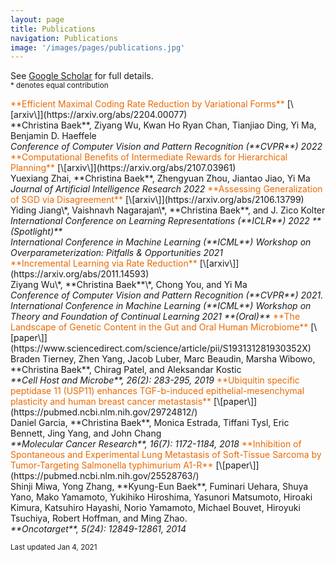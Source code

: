 ```yaml
---
layout: page
title: Publications
navigation: Publications
image: '/images/pages/publications.jpg'
---
```

See [Google Scholar](https://scholar.google.com/citations?user=8jVzL_YAAAAJ&hl=en) for full details.<br/>
<sub> * denotes equal contribution </sub>

<span style="color:#ea6a05">
**Efficient Maximal Coding Rate Reduction by Variational Forms**
</span> [\[arxiv\]](https://arxiv.org/abs/2204.00077) <br/> **Christina Baek**, Ziyang Wu, Kwan Ho Ryan Chan, Tianjiao Ding, Yi Ma, Benjamin D. Haeffele <br/> 
<em> Conference of Computer Vision and Pattern Recognition (**CVPR**) 2022  </em>

<span style="color:#ea6a05">
**Computational Benefits of Intermediate Rewards for Hierarchical Planning**
</span> [\[arxiv\]](https://arxiv.org/abs/2107.03961) <br/> Yuexiang Zhai, **Christina Baek**, Zhengyuan Zhou, Jiantao Jiao, Yi Ma <br/> 
<em> Journal of Artificial Intelligence Research 2022 </em>

<span style="color:#ea6a05">
**Assessing Generalization of SGD via Disagreement** </span> [\[arxiv\]](https://arxiv.org/abs/2106.13799) <br/> Yiding Jiang\*, Vaishnavh Nagarajan\*, **Christina Baek**, and J. Zico Kolter <br/>
<em>  International Conference on Learning Representations (**ICLR**) 2022 **(Spotlight)**</em> <br/> 
<em> International Conference in Machine Learning (**ICML**) Workshop on Overparameterization: Pitfalls & Opportunities 2021 </em> <br/> 

<span style="color:#ea6a05">
**Incremental Learning via Rate Reduction** </span>  [\[arxiv\]](https://arxiv.org/abs/2011.14593) <br/> Ziyang Wu\*, **Christina Baek**\*, Chong You, and Yi Ma <br/> <em> Conference of Computer Vision and Pattern Recognition (**CVPR**) 2021. </em> <br/> 
<em> International Conference in Machine Learning (**ICML**) Workshop on Theory and Foundation of Continual Learning 2021 **(Oral)** </em>

<span style="color:#ea6a05">
**The Landscape of Genetic Content in the Gut and Oral Human Microbiome** </span> [\[paper\]](https://www.sciencedirect.com/science/article/pii/S193131281930352X) <br/> Braden Tierney, Zhen Yang, Jacob Luber, Marc Beaudin, Marsha Wibowo, **Christina Baek**, Chirag Patel, and Aleksandar Kostic <br/> <em>**Cell Host and Microbe**, 26(2): 283-295, 2019</em>

<span style="color:#ea6a05">
**Ubiquitin specific peptidase 11 (USP11) enhances TGF-b-induced epithelial-mesenchymal plasticity and human breast cancer metastasis** </span>  [\[paper\]](https://pubmed.ncbi.nlm.nih.gov/29724812/) <br/> Daniel Garcia, **Christina Baek**, Monica Estrada, Tiffani Tysl, Eric Bennett, Jing Yang, and John Chang <br/> <em>**Molecular Cancer Research**, 16(7): 1172-1184, 2018</em>

<span style="color:#ea6a05">
**Inhibition of Spontaneous and Experimental Lung Metastasis of Soft-Tissue Sarcoma by Tumor-Targeting Salmonella typhimurium A1-R** </span> [\[paper\]](https://pubmed.ncbi.nlm.nih.gov/25528763/) <br/> Shinji Miwa, Yong Zhang, **Kyung-Eun Baek**, Fuminari Uehara, Shuya Yano, Mako Yamamoto, Yukihiko Hiroshima, Yasunori Matsumoto, Hiroaki Kimura, Katsuhiro Hayashi, Norio Yamamoto, Michael Bouvet, Hiroyuki Tsuchiya, Robert Hoffman, and Ming Zhao. <br/> <em>**Oncotarget**, 5(24): 12849-12861, 2014</em>



<sub>Last updated Jan 4, 2021 </sub>
